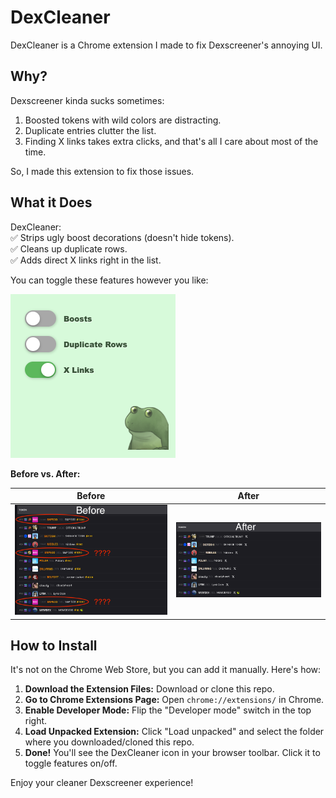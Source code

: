 # DexCleaner  

DexCleaner is a Chrome extension I made to fix Dexscreener's annoying UI.  

## Why?  

Dexscreener kinda sucks sometimes:  
1. Boosted tokens with wild colors are distracting.  
2. Duplicate entries clutter the list.  
3. Finding X links takes extra clicks, and that's all I care about most of the time.  

So, I made this extension to fix those issues.  

## What it Does  

DexCleaner:  
✅ Strips ugly boost decorations (doesn't hide tokens).  
✅ Cleans up duplicate rows.  
✅ Adds direct X links right in the list.  

You can toggle these features however you like:  

![DexCleaner Interface](app.png)  

**Before vs. After:**  

| Before | After |  
|--------|-------|  
| ![Before](before.png) | ![After](after.png) |  

## How to Install  

It's not on the Chrome Web Store, but you can add it manually. Here's how:  

1. **Download the Extension Files:** Download or clone this repo.  
2. **Go to Chrome Extensions Page:** Open `chrome://extensions/` in Chrome.  
3. **Enable Developer Mode:** Flip the "Developer mode" switch in the top right.  
4. **Load Unpacked Extension:** Click "Load unpacked" and select the folder where you downloaded/cloned this repo.  
5. **Done!** You'll see the DexCleaner icon in your browser toolbar. Click it to toggle features on/off.  

Enjoy your cleaner Dexscreener experience!  
